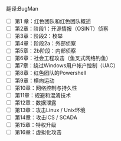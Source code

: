 翻译:BugMan

- [ ] 第1 章：红色团队和红色团队概述  
- [ ] 第2章：阶段1：开源情报（OSINT）侦察  
- [ ] 第3章：阶段2：枚举  
- [ ] 第4章：阶段2a：外部侦察  
- [ ] 第5章：2b阶段：内部侦察  
- [ ] 第6章：社会工程攻击（鱼叉式网络钓鱼）  
- [ ] 第7章：绕过Windows用户帐户控制（UAC）  
- [ ] 第8章：红色团队的Powershell  
- [ ] 第9章：横向运动  
- [ ] 第10章：网络控制与持久性  
- [ ] 第11章：规避和混淆技术  
- [ ] 第12章：数据泄露  
- [ ] 第13章：攻击Linux / Unix环境  
- [ ] 第14章：攻击ICS / SCADA  
- [ ] 第15章：特权升级  
- [ ] 第16章：虚拟化攻击  
